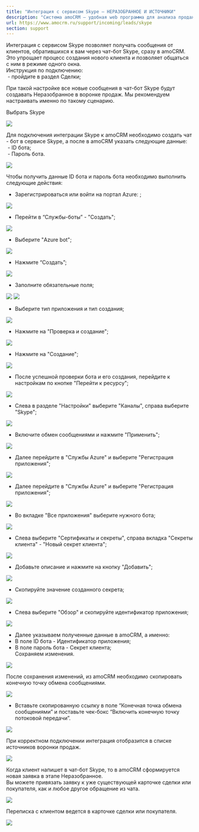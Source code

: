 ```yaml
---
title: "Интеграция с сервисом Skype — НЕРАЗОБРАННОЕ И ИСТОЧНИКИ"
description: "Система amoCRM – удобная web программа для анализа продаж, доступная в режиме online из любой точки мира! Подробности узнавайте по указанным на сайте телефонам в Москве."
url: https://www.amocrm.ru/support/incoming/leads/skype
section: support
---
```


Интеграция с сервисом Skype позволяет получать сообщения от клиентов, обратившихся к вам через чат-бот Skype, сразу в amoCRM. Это упрощает процесс создания нового клиента и позволяет общаться с ним в режиме одного окна.  
Инструкция по подключению:  
 - пройдите в раздел Сделки;

При такой настройке все новые сообщения в чат-бот Skype будут создавать Неразобранное в воронке продаж. Мы рекомендуем настраивать именно по такому сценарию.

Выбрать Skype  
  
![](/uploads/2022/03/Skype_1.png)

Для подключения интеграции Skype к amoCRM необходимо создать чат - бот в сервисе Skype, а после в amoCRM указать следующие данные:  
 - ID бота;  
 - Пароль бота.  
  
![](/uploads/2020/01/Screenshot_2-4.png)

Чтобы получить данные ID бота и пароль бота необходимо выполнить следующие действия:  
- Зарегистрироваться или войти на портал Azure: ;  
  
![](/uploads/2020/01/Screenshot_3-4.png)

- Перейти в “Службы-боты” - "Создать";  
  
![](/uploads/2024/02/sk1.jpg)

- Выберите "Azure bot";  
  
![](/uploads/2024/02/sk2.jpg)

- Нажмите “Создать”;  
  
![](/uploads/2024/02/sk3.jpg)

- Заполните обязательные поля;

![](/uploads/2024/02/sk4.jpg)
![](/uploads/2024/02/sk5.jpg)

- Выберите тип приложения и тип создания;

![](/uploads/2024/02/sk6.jpg)

- Нажмите на "Проверка и создание";

![](/uploads/2024/02/sk7.jpg)

- Нажмите на "Создание";

![](/uploads/2024/02/sk8.jpg)

- После успешной проверки бота и его создания, перейдите к настройкам по кнопке "Перейти к ресурсу";

![](/uploads/2024/02/sk9.jpg)

- Слева в разделе "Настройки" выберите "Каналы", справа выберите "Skype";

![](/uploads/2024/02/sk10.jpg)

- Включите обмен сообщениями и нажмите "Применить";

![](/uploads/2024/02/sk11.jpg)

- Далее перейдите в "Службы Azure" и выберите "Регистрация приложения";

![](/uploads/2024/02/sk12.jpg)

- Далее перейдите в "Службы Azure" и выберите "Регистрация приложения";

![](/uploads/2024/02/sk12.jpg)

- Во вкладке "Все приложения" выберите нужного бота;

![](/uploads/2024/02/sk14.jpg)

- Слева выберите "Сертификаты и секреты", справа вкладка "Секреты клиента" - "Новый секрет клиента";

![](/uploads/2024/02/sk15.jpg)

- Добавьте описание и нажмите на кнопку "Добавить";

![](/uploads/2024/02/sk16.jpg)

- Скопируйте значение созданного секрета;

![](/uploads/2024/02/sk17.jpg)

- Слева выберите "Обзор" и скопируйте идентификатор приложения;

![](/uploads/2024/02/sk18.jpg)

- Далее указываем полученные данные в amoCRM, а именно:  
- В поле ID бота - Идентификатор приложения;  
- В поле пароль бота - Секрет клиента;  
Сохраняем изменения.  
  
![](/uploads/2020/01/Screenshot_5-4.png)

После сохранения изменений, из amoCRM необходимо скопировать конечную точку обмена сообщениями.  
  
![](/uploads/2020/01/Screenshot_18-1.png)

- Вставьте скопированную ссылку в поле “Конечная точка обмена сообщениями” и поставьте чек-бокс “Включить конечную точку потоковой передачи”.  
  
![](/uploads/2024/02/sk20.jpg)

При корректном подключении интеграция отобразится в списке источников воронки продаж.  
  
![](/uploads/2020/01/Screenshot_6-4.png)

Когда клиент напишет в чат-бот Skype, то в amoCRM сформируется новая заявка в этапе Неразобранное.  
Вы можете привязать заявку к уже существующей карточке сделки или покупателя, как и любое другое обращение из чата.  
  
![](/uploads/2020/01/Screenshot_7-4.png)

Переписка с клиентом ведется в карточке сделки или покупателя.  
  
![](/uploads/2020/01/Screenshot_9-4.png)